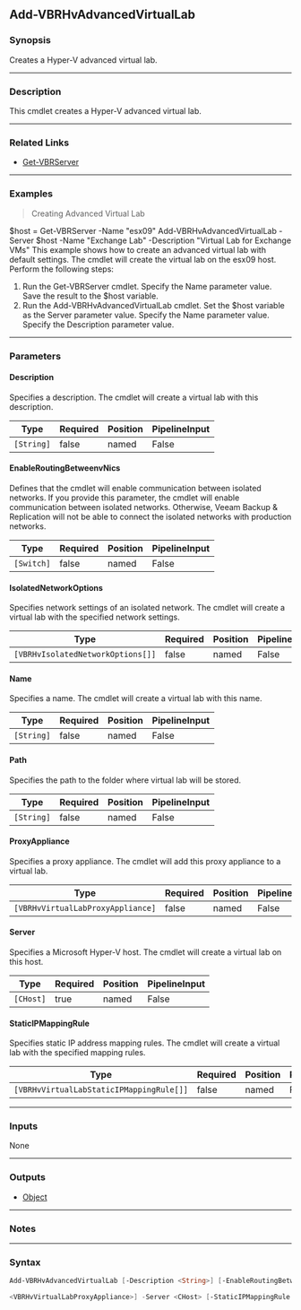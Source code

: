 Add-VBRHvAdvancedVirtualLab
---------------------------

### Synopsis
Creates a Hyper-V advanced virtual lab.

---

### Description

This cmdlet creates a Hyper-V advanced virtual lab.

---

### Related Links
* [Get-VBRServer](Get-VBRServer)

---

### Examples
> Creating Advanced Virtual Lab

$host = Get-VBRServer -Name "esx09"
Add-VBRHvAdvancedVirtualLab -Server $host -Name "Exchange Lab" -Description "Virtual Lab for Exchange VMs"
This example shows how to create an advanced virtual lab with default settings. The cmdlet will create the virtual lab on the esx09 host.
Perform the following steps:
1. Run the Get-VBRServer cmdlet. Specify the Name parameter value. Save the result to the $host variable.
2. Run the Add-VBRHvAdvancedVirtualLab cmdlet. Set the $host variable as the Server parameter value. Specify the Name parameter value. Specify the Description parameter value.

---

### Parameters
#### **Description**
Specifies a description. The cmdlet will create a virtual lab with this description.

|Type      |Required|Position|PipelineInput|
|----------|--------|--------|-------------|
|`[String]`|false   |named   |False        |

#### **EnableRoutingBetweenvNics**
Defines that the cmdlet will enable communication between isolated networks.
If you provide this parameter, the cmdlet will enable communication between isolated networks. Otherwise, Veeam Backup & Replication will not be able to connect the isolated networks with production networks.

|Type      |Required|Position|PipelineInput|
|----------|--------|--------|-------------|
|`[Switch]`|false   |named   |False        |

#### **IsolatedNetworkOptions**
Specifies network settings of an isolated network. The cmdlet will create a virtual lab with the specified network settings.

|Type                             |Required|Position|PipelineInput|
|---------------------------------|--------|--------|-------------|
|`[VBRHvIsolatedNetworkOptions[]]`|false   |named   |False        |

#### **Name**
Specifies a name. The cmdlet will create a virtual lab with this name.

|Type      |Required|Position|PipelineInput|
|----------|--------|--------|-------------|
|`[String]`|false   |named   |False        |

#### **Path**
Specifies the path to the folder where virtual lab will be stored.

|Type      |Required|Position|PipelineInput|
|----------|--------|--------|-------------|
|`[String]`|false   |named   |False        |

#### **ProxyAppliance**
Specifies a proxy appliance. The cmdlet will add this proxy appliance to a virtual lab.

|Type                             |Required|Position|PipelineInput|
|---------------------------------|--------|--------|-------------|
|`[VBRHvVirtualLabProxyAppliance]`|false   |named   |False        |

#### **Server**
Specifies a Microsoft Hyper-V host. The cmdlet will create a virtual lab on this host.

|Type     |Required|Position|PipelineInput|
|---------|--------|--------|-------------|
|`[CHost]`|true    |named   |False        |

#### **StaticIPMappingRule**
Specifies static IP address mapping rules. The cmdlet will create a virtual lab with the specified mapping rules.

|Type                                    |Required|Position|PipelineInput|
|----------------------------------------|--------|--------|-------------|
|`[VBRHvVirtualLabStaticIPMappingRule[]]`|false   |named   |False        |

---

### Inputs
None

---

### Outputs
* [Object](https://learn.microsoft.com/en-us/dotnet/api/System.Object)

---

### Notes

---

### Syntax
```PowerShell
Add-VBRHvAdvancedVirtualLab [-Description <String>] [-EnableRoutingBetweenvNics] [-IsolatedNetworkOptions <VBRHvIsolatedNetworkOptions[]>] [-Name <String>] [-Path <String>] [-ProxyAppliance 
```
```PowerShell
<VBRHvVirtualLabProxyAppliance>] -Server <CHost> [-StaticIPMappingRule <VBRHvVirtualLabStaticIPMappingRule[]>] [<CommonParameters>]
```
